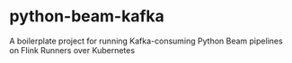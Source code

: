 # python-beam-kafka
A boilerplate project for running Kafka-consuming Python Beam pipelines on Flink Runners over Kubernetes
